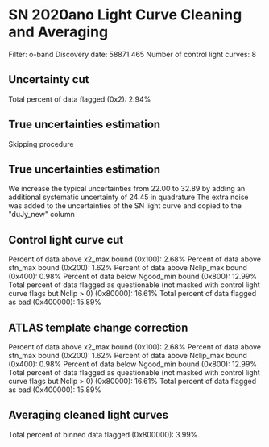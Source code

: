 # SN 2020ano Light Curve Cleaning and Averaging

Filter: o-band
Discovery date: 58871.465
Number of control light curves: 8

## Uncertainty cut
Total percent of data flagged (0x2): 2.94%

## True uncertainties estimation
Skipping procedure

## True uncertainties estimation
We increase the typical uncertainties from 22.00 to 32.89 by adding an additional systematic uncertainty of 24.45 in quadrature
The extra noise was added to the uncertainties of the SN light curve and copied to the "duJy_new" column

## Control light curve cut
Percent of data above x2_max bound (0x100): 2.68%
Percent of data above stn_max bound (0x200): 1.62%
Percent of data above Nclip_max bound (0x400): 0.98%
Percent of data below Ngood_min bound (0x800): 12.99%
Total percent of data flagged as questionable (not masked with control light curve flags but Nclip > 0) (0x80000): 16.61%
Total percent of data flagged as bad (0x400000): 15.89%

## ATLAS template change correction
Percent of data above x2_max bound (0x100): 2.68%
Percent of data above stn_max bound (0x200): 1.62%
Percent of data above Nclip_max bound (0x400): 0.98%
Percent of data below Ngood_min bound (0x800): 12.99%
Total percent of data flagged as questionable (not masked with control light curve flags but Nclip > 0) (0x80000): 16.61%
Total percent of data flagged as bad (0x400000): 15.89%

## Averaging cleaned light curves
Total percent of binned data flagged (0x800000): 3.99%.